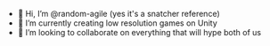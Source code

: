- 👋 Hi, I’m @random-agile (yes it's a snatcher reference)
- 🌱 I’m currently creating low resolution games on Unity
- 💞️ I’m looking to collaborate on everything that will hype both of us

<!---
random-agile/random-agile is a ✨ special ✨ repository because its `README.md` (this file) appears on your GitHub profile.
You can click the Preview link to take a look at your changes.
--->
